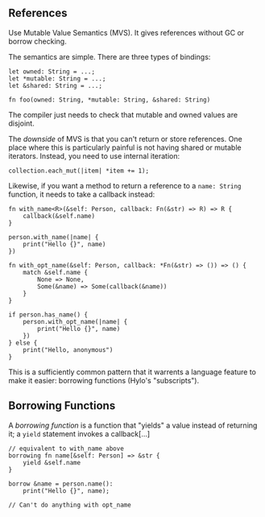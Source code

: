## References

Use Mutable Value Semantics (MVS). It gives references without GC or borrow checking.

The semantics are simple. There are three types of bindings:

    let owned: String = ...;
    let *mutable: String = ...;
    let &shared: String = ...;

    fn foo(owned: String, *mutable: String, &shared: String)

The compiler just needs to check that mutable and owned values are disjoint.

The _downside_ of MVS is that you can't return or store references. One place where this is
particularly painful is not having shared or mutable iterators. Instead, you need to use internal
iteration:

    collection.each_mut(|item| *item += 1);

Likewise, if you want a method to return a reference to a `name: String` function, it needs to take
a callback instead:

    fn with_name<R>(&self: Person, callback: Fn(&str) => R) => R {
        callback(&self.name)
    }

    person.with_name(|name| {
        print("Hello {}", name)
    })

    fn with_opt_name(&self: Person, callback: *Fn(&str) => ()) => () {
        match &self.name {
            None => None,
            Some(&name) => Some(callback(&name))
        }
    }

    if person.has_name() {
        person.with_opt_name(|name| {
            print("Hello {}", name)
        })
    } else {
        print("Hello, anonymous")
    }

This is a sufficiently common pattern that it warrents a language feature to make it easier:
borrowing functions (Hylo's "subscripts").

## Borrowing Functions

A _borrowing function_ is a function that "yields" a value instead of returning it; a `yield`
statement invokes a callback[...]

    // equivalent to with_name above
    borrowing fn name[&self: Person] => &str {
        yield &self.name
    }

    borrow &name = person.name():
        print("Hello {}", name);

    // Can't do anything with opt_name
